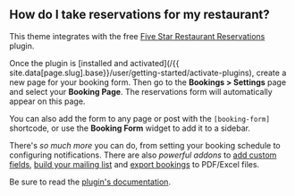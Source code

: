 ## <a name="reservations"></a> How do I take reservations for my restaurant?

This theme integrates with the free [Five Star Restaurant Reservations](http://wordpress.org/plugins/restaurant-reservations/) plugin.

Once the plugin is [installed and activated](/{{ site.data[page.slug].base}}/user/getting-started/activate-plugins), create a new page for your booking form. Then go to the **Bookings > Settings** page and select your **Booking Page**. The reservations form will automatically appear on this page.

You can also add the form to any page or post with the `[booking-form]` shortcode, or use the **Booking Form** widget to add it to a sidebar.

There's *so much more* you can do, from setting your booking schedule to configuring notifications. There are also *powerful addons* to [add custom fields](https://www.fivestarplugins.com/plugins/five-star-restaurant-reservations/custom-fields/), [build your mailing list](https://www.fivestarplugins.com/plugins/five-star-restaurant-reservations/mailchimp/) and [export bookings](https://www.fivestarplugins.com/plugins/five-star-restaurant-reservations/export-bookings/) to PDF/Excel files.

Be sure to read the [plugin's documentation](/plugins/restaurant-reservations).
